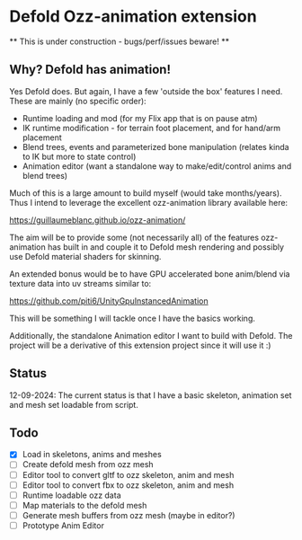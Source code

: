 # Defold Ozz-animation extension

** This is under construction - bugs/perf/issues beware! **

## Why? Defold has animation! 

Yes Defold does. But again, I have a few 'outside the box' features I need. These are mainly (no specific order):

- Runtime loading and mod (for my Flix app that is on pause atm)
- IK runtime modification - for terrain foot placement, and for hand/arm placement
- Blend trees, events and parameterized bone manipulation (relates kinda to IK but more to state control)
- Animation editor (want a standalone way to make/edit/control anims and blend trees)

Much of this is a large amount to build myself (would take months/years). Thus I intend to leverage the excellent ozz-animation library available here:

https://guillaumeblanc.github.io/ozz-animation/

The aim will be to provide some (not necessarily all) of the features ozz-animation has built in and couple it to Defold mesh rendering and possibly use Defold material shaders for skinning. 

An extended bonus would be to have GPU accelerated bone anim/blend via texture data into uv streams similar to:

https://github.com/piti6/UnityGpuInstancedAnimation

This will be something I will tackle once I have the basics working. 

Additionally, the standalone Animation editor I want to build with Defold. The project will be a derivative of this extension project since it will use it :)

## Status

12-09-2024: The current status is that I have a basic skeleton, animation set and mesh set loadable from script.



## Todo

- [X] Load in skeletons, anims and meshes
- [ ] Create defold mesh from ozz mesh
- [ ] Editor tool to convert gltf to ozz skeleton, anim and mesh
- [ ] Editor tool to convert fbx to ozz skeleton, anim and mesh
- [ ] Runtime loadable ozz data
- [ ] Map materials to the defold mesh
- [ ] Generate mesh buffers from ozz mesh (maybe in editor?)
- [ ] Prototype Anim Editor